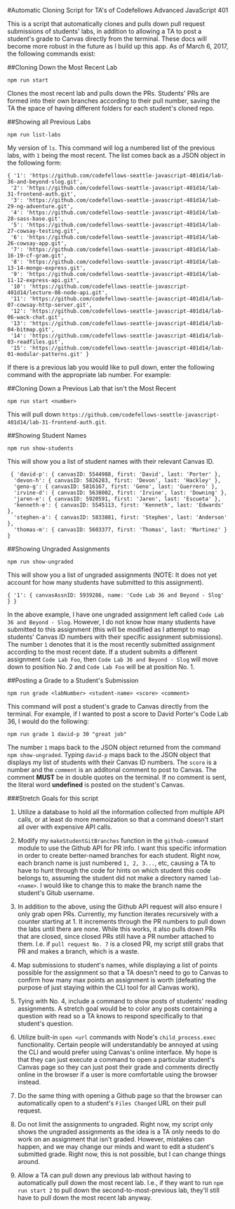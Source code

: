 #Automatic Cloning Script for TA's of Codefellows Advanced JavaScript 401

This is a script that automatically clones and pulls down pull request submissions of students' labs, in addition to allowing a TA to post a student's grade to Canvas directly from the terminal. These docs will become more robust in the future as I build up this app. As of March 6, 2017, the following commands exist:


##Cloning Down the Most Recent Lab
```
npm run start
```

Clones the most recent lab and pulls down the PRs. Students' PRs are formed into their own branches according to their pull number, saving the TA the space of having different folders for each student's cloned repo.


##Showing all Previous Labs
```
npm run list-labs
```

My version of ``ls``. This command will log a numbered list of the previous labs, with ``1`` being the most recent. The list comes back as a JSON object in the following form:

```
{ '1': 'https://github.com/codefellows-seattle-javascript-401d14/lab-36-and-beyond-slog.git',
 '2': 'https://github.com/codefellows-seattle-javascript-401d14/lab-31-frontend-auth.git',
 '3': 'https://github.com/codefellows-seattle-javascript-401d14/lab-29-ng-adventure.git',
 '4': 'https://github.com/codefellows-seattle-javascript-401d14/lab-28-sass-base.git',
 '5': 'https://github.com/codefellows-seattle-javascript-401d14/lab-27-cowsay-testing.git',
 '6': 'https://github.com/codefellows-seattle-javascript-401d14/lab-26-cowsay-app.git',
 '7': 'https://github.com/codefellows-seattle-javascript-401d14/lab-16-19-cf-gram.git',
 '8': 'https://github.com/codefellows-seattle-javascript-401d14/lab-13-14-mongo-express.git',
 '9': 'https://github.com/codefellows-seattle-javascript-401d14/lab-11-12-express-api.git',
 '10': 'https://github.com/codefellows-seattle-javascript-401d14/lecture-08-node-api.git',
 '11': 'https://github.com/codefellows-seattle-javascript-401d14/lab-07-cowsay-http-server.git',
 '12': 'https://github.com/codefellows-seattle-javascript-401d14/lab-06-wack-chat.git',
 '13': 'https://github.com/codefellows-seattle-javascript-401d14/lab-04-bitmap.git',
 '14': 'https://github.com/codefellows-seattle-javascript-401d14/lab-03-readfiles.git',
 '15': 'https://github.com/codefellows-seattle-javascript-401d14/lab-01-modular-patterns.git' }
 ```

 If there is a previous lab you would like to pull down, enter the following command with the appropriate lab number. For example:


##Cloning Down a Previous Lab that isn't the Most Recent
 ```
 npm run start <number>
 ```

This will pull down ``https://github.com/codefellows-seattle-javascript-401d14/lab-31-frontend-auth.git``.


##Showing Student Names
```
npm run show-students
```
This will show you a list of student names with their relevant Canvas ID.

```
 { 'david-p': { canvasID: 5544988, first: 'David', last: 'Porter' },
  'devon-h': { canvasID: 5826283, first: 'Devon', last: 'Hackley' },
  'geno-g': { canvasID: 5816167, first: 'Geno', last: 'Guerrero' },
  'irvine-d': { canvasID: 5638002, first: 'Irvine', last: 'Downing' },
  'jaren-e': { canvasID: 5920591, first: 'Jaren', last: 'Escueta' },
  'kenneth-e': { canvasID: 5545113, first: 'Kenneth', last: 'Edwards' },
  'stephen-a': { canvasID: 5833881, first: 'Stephen', last: 'Anderson' },
  'thomas-m': { canvasID: 5603377, first: 'Thomas', last: 'Martinez' } }
```

##Showing Ungraded Assignments
```
npm run show-ungraded
```
This will show you a list of ungraded assignments (NOTE: It does not yet account for how many students have submitted to this assignment). 

```
{ '1': { canvasAssnID: 5939286, name: 'Code Lab 36 and Beyond - Slog' } }
```
In the above example, I have one ungraded assignment left called ``Code Lab 36 and Beyond - Slog``. However, I do not know how many students have submitted to this assignment (this will be modified as I attempt to map students' Canvas ID numbers with their specific assignment submissions). The number ``1`` denotes that it is the most recently submitted assignment according to the most recent date. If a student submits a different assignment ``Code Lab Foo``, then ``Code Lab 36 and Beyond - Slog`` will move down to position No. 2 and ``Code Lab Foo`` will be at position No. 1. 


##Posting a Grade to a Student's Submission
```
npm run grade <labNumber> <student-name> <score> <comment>
```

This command will post a student's grade to Canvas directly from the terminal. For example, if I wanted to post a score to David Porter's Code Lab 36, I would do the following:

```
npm run grade 1 david-p 30 "great job"
```

The number ``1`` maps back to the JSON object returned from the command ``npm show-ungraded``. Typing ``david-p`` maps back to the JSON object that displays my list of students with their Canvas ID numbers. The ``score`` is a number and the ``comment`` is an additonal comment to post to Canvas. The comment **MUST** be in double quotes on the terminal. If no comment is sent, the literal word **undefined** is posted on the student's Canvas. 


###Stretch Goals for this script

1. Utilize a database to hold all the information collected from multiple API calls, or at least do more memoization so that a command doesn't start all over with expensive API calls. 

2. Modify  my ``makeStudentGitBranches`` function in the ``github-command`` module to use the Github API for PR info. I want this specific information in order to create better-named branches for each student. Right now, each branch name is just numbered `1, 2, 3...`, etc, causing a TA to have to hunt through the code for hints on which student this code belongs to, assuming the student did not make a directory named ``lab-<name>``. I would like to change this to make the branch name the student's Gitub username.

3. In addition to the above, using the Github API request will also ensure I only grab open PRs. Currently, my function iterates recursively with a counter starting at 1. It increments through the PR numbers to pull down the labs until there are none. While this works, it also pulls down PRs that are closed, since closed PRs still have a PR number attached to them. I.e. if ``pull request No. 7`` is a closed PR, my script still grabs that PR and makes a branch, which is a waste.

4. Map submissions to student's names, while displaying a list of points possible for the assignment so that a TA doesn't need to go to Canvas to confirm how many max points an assignment is worth (defeating the purpose of just staying within the CLI tool for all Canvas work).

5. Tying with No. 4, include a command to show posts of students' reading assignments. A stretch goal would be to color any posts containing a question with read so a TA knows to respond specifically to that student's question. 

6. Utilize built-in ``open <url`` commands with Node's ``child_process.exec`` functionality. Certain people will understandably be annoyed at using the CLI and would prefer using Canvas's online interface. My hope is that they can just execute a command to open a particular student's Canvas page so they can just post their grade and comments directly online in the browser if a user is more comfortable using the browser instead.

7. Do the same thing with opening a Github page so that the browser can automatically open to a student's ``Files Changed`` URL on their pull request. 

8. Do not limit the assignments to ungraded. Right now, my script only shows the ungraded assignments as the idea is a TA only needs to do work on an assignment that isn't graded. However, mistakes can happen, and we may change our minds and want to edit a student's submitted grade. Right now, this is not possible, but I can change things around. 

9. Allow a TA can pull down any previous lab without having to automatically pull down the most recent lab. I.e., if they want to run ``npm run start 2`` to pull down the second-to-most-previous lab, they'll still have to pull down the most recent lab anyway. 
